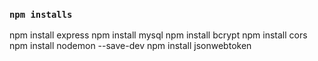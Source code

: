 ### `npm installs`
npm install express 
npm install mysql 
npm install bcrypt 
npm install cors 
npm install nodemon --save-dev 
npm install jsonwebtoken
